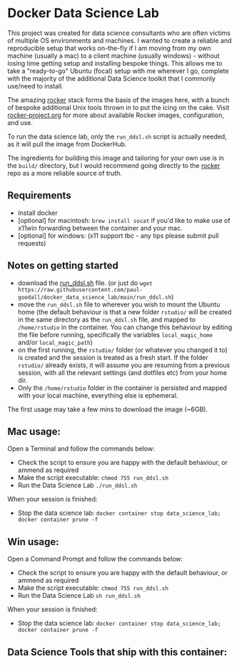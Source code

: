 # Docker Data Science Lab

This project was created for data science consultants who are often victims of multiple OS environments and machines.  I wanted to create a reliable and reproducible setup that works on-the-fly if I am moving from my own machine (usually a mac) to a client machine (usually windows) - without losing time getting setup and installing bespoke things.  This allows me to take a "ready-to-go" Ubuntu (focal) setup with me wherever I go, complete with the majority of the additional Data Science toolkit that I commonly use/need to install.

The amazing [rocker](https://github.com/rocker-org/rocker) stack forms the basis of the images here, with a bunch of bespoke additional Unix tools thrown in to put the icing on the cake.  Visit [rocker-project.org](https://rocker-project.org) for more about available Rocker images, configuration, and use.

To run the data science lab, only the `run_ddsl.sh` script is actually needed, as it will pull the image from DockerHub.

The ingredients for building this image and tailoring for your own use is in the `build/` directory, but I would recommend going directly to the [rocker](https://github.com/rocker-org/rocker) repo as a more reliable source of truth.

## Requirements

- Install docker
- [optional] for macintosh: `brew install socat` if you'd like to make use of x11win forwarding between the container and your mac.
- [optional] for windows: (x11 support tbc - any tips please submit pull requests)

## Notes on getting started

- download the [run_ddsl.sh](https://raw.githubusercontent.com/paul-goodall/docker_data_science_lab/main/run_ddsl.sh) file. (or just do `wget https://raw.githubusercontent.com/paul-goodall/docker_data_science_lab/main/run_ddsl.sh`)
- move the `run_ddsl.sh` file to wherever you wish to mount the Ubuntu home (the default behaviour is that a new folder `rstudio/` will be created in the same directory as the `run_ddsl.sh` file, and mapped to `/home/rstudio` in the container.  You can change this behaviour by editing the file before running, specifically the variables `local_magic_home` and/or `local_magic_path`)
- on the first running, the `rstudio/` folder (or whatever you changed it to) is created and the session is treated as a fresh start.  If the folder `rstudio/` already exists, it will assume you are resuming from a previous session, with all the relevant settings (and dotfiles etc) from your home dir.
- Only the `/home/rstudio` folder in the container is persisted and mapped with your local machine, everything else is ephemeral.

The first usage may take a few mins to download the image (~6GB).

## Mac usage:

Open a Terminal and follow the commands below:

- Check the script to ensure you are happy with the default behaviour, or ammend as required
- Make the script executable:  `chmod 755 run_ddsl.sh`
- Run the Data Science Lab `./run_ddsl.sh`

When your session is finished:
- Stop the data science lab: `docker container stop data_science_lab; docker container prune -f`

## Win usage:

Open a Command Prompt and follow the commands below:
- Check the script to ensure you are happy with the default behaviour, or ammend as required
- Make the script executable:  `chmod 755 run_ddsl.sh`
- Run the Data Science Lab `sh run_ddsl.sh`

When your session is finished:
- Stop the data science lab: `docker container stop data_science_lab; docker container prune -f`


## Data Science Tools that ship with this container:

